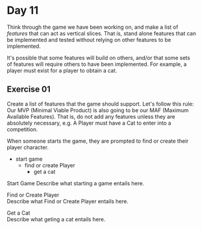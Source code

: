 # Day 11

Think through the game we have been working on, and make a list of _features_ that can act as vertical slices. That is, stand alone features that can be implemented and tested without relying on other features to be implemented.  
  
It's possible that some features will build on others, and/or that some sets of features will require others to have been implemented. For example, a player must exist for a player to obtain a cat.  
  
## Exercise 01  
  
Create a list of features that the game should support. Let's follow this rule: Our MVP (Minimal Viable Product) is also going to be our MAF (Maximum Available Features). That is, do not add any features unless they are absolutely necessary, e.g. A Player must have a Cat to enter into a competition.  
  
When someone starts the game, they are prompted to find or create their player character.

  * start game
    * find or create Player
        * get a cat


Start Game
    Describe what starting a game entails here.  
      
Find or Create Player  
    Describe what Find or Create Player entails here.  
  
Get a Cat  
    Describe what geting a cat entails here.  
      
